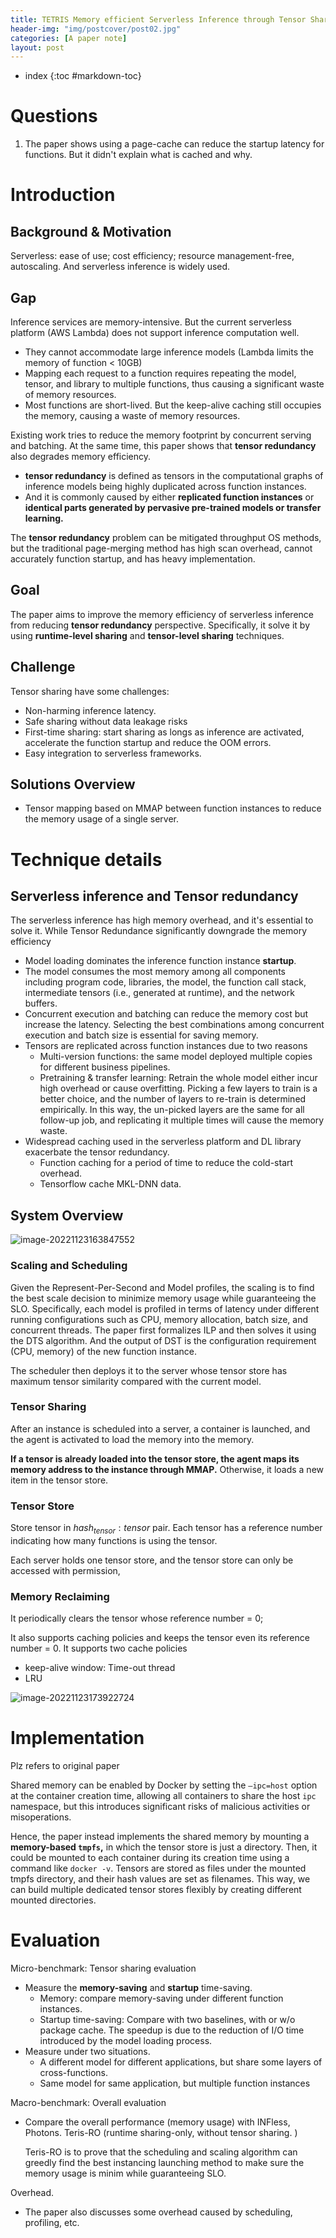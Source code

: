 ```yaml
---
title: TETRIS Memory efficient Serverless Inference through Tensor Sharing
header-img: "img/postcover/post02.jpg"
categories: [A paper note]
layout: post
---
```

- index
{:toc #markdown-toc}
# Questions

1. The paper shows using a page-cache can reduce the startup latency for functions. But it didn't explain what is cached and why.

# Introduction

## Background & Motivation

Serverless: ease of use; cost efficiency; resource management-free, autoscaling. And serverless inference is widely used.

## Gap

Inference services are memory-intensive. But the current serverless platform (AWS Lambda) does not support inference computation well. 

- They cannot accommodate large inference models (Lambda limits the memory of function < 10GB)
- Mapping each request to a function requires repeating the model, tensor, and library to multiple functions, thus causing a significant waste of memory resources.
- Most functions are short-lived. But the keep-alive caching still occupies the memory, causing a waste of memory resources.

Existing work tries to reduce the memory footprint by concurrent serving and batching. At the same time, this paper shows that **tensor redundancy** also degrades memory efficiency.

- **tensor redundancy** is defined as tensors in the computational graphs of inference models being highly duplicated across function instances. 
- And it is commonly caused by either **replicated function instances** or **identical parts generated by pervasive pre-trained models or transfer learning.**

The **tensor redundancy** problem can be mitigated throughput OS methods, but the traditional page-merging method has high scan overhead, cannot accurately function startup, and has heavy implementation.

## Goal

The paper aims to improve the memory efficiency of serverless inference from reducing **tensor redundancy** perspective. Specifically, it solve it by using **runtime-level sharing** and **tensor-level sharing** techniques.

## Challenge

Tensor sharing have some challenges:

- Non-harming inference latency.
- Safe sharing without data leakage risks
- First-time sharing: start sharing as longs as inference are activated, accelerate the function startup and reduce the OOM errors.
- Easy integration to serverless frameworks.

## Solutions Overview

- Tensor mapping based on MMAP between function instances to reduce the memory usage of a single server. 

# Technique details

## Serverless inference and Tensor redundancy

The serverless inference has high memory overhead, and it's essential to solve it. While Tensor Redundance significantly downgrade the memory efficiency

- Model loading dominates the inference function instance **startup**.
- The model consumes the most memory among all components including program code, libraries, the model, the function call stack, intermediate tensors (i.e., generated at runtime), and the network buffers.
- Concurrent execution and batching can reduce the memory cost but increase the latency. Selecting the best combinations among concurrent execution and batch size is essential for saving memory.
- Tensors are replicated across function instances due to two reasons
  - Multi-version functions: the same model deployed multiple copies for different business pipelines. 
  - Pretraining & transfer learning: Retrain the whole model either incur high overhead or cause overfitting. Picking a few layers to train is a better choice, and the number of layers to re-train is determined empirically. In this way, the un-picked layers are the same for all follow-up job, and replicating it multiple times will cause the memory waste.
- Widespread caching used in the serverless platform and DL library exacerbate the tensor redundancy.
  - Function caching for a period of time to reduce the cold-start overhead.
  - Tensorflow cache MKL-DNN data.

## System Overview

![image-20221123163847552](../../img/a_img_store/image-20221123163847552.png)

### Scaling and Scheduling

Given the Represent-Per-Second and Model profiles, the scaling is to find the best scale decision to minimize memory usage while guaranteeing the SLO. Specifically, each model is profiled in terms of latency under different running configurations such as CPU, memory allocation, batch size, and concurrent threads. The paper first formalizes ILP and then solves it using the DTS algorithm. And the output of DST is the configuration requirement (CPU, memory) of the new function instance. 

The scheduler then deploys it to the server whose tensor store has maximum tensor similarity compared with the current model.

### Tensor Sharing

After an instance is scheduled into a server, a container is launched, and the agent is activated to load the memory into the memory.

**If a tensor is already loaded into the tensor store, the agent maps its memory address to the instance through MMAP.** Otherwise, it loads a new item in the tensor store. 

### Tensor Store

Store tensor in $hash_{tensor}: tensor$ pair. Each tensor has a reference number indicating how many functions is using the tensor. 

Each server holds one tensor store, and the tensor store can only be accessed with permission,

### Memory Reclaiming

It periodically clears the tensor whose reference number = 0; 

It also supports caching policies and keeps the tensor even its reference number = 0. It supports two cache policies

- keep-alive window: Time-out thread
- LRU

![image-20221123173922724](../../img/a_img_store/image-20221123173922724.png)

# Implementation

Plz refers to original paper

Shared memory can be enabled by Docker by setting the `–ipc=host` option at the container creation time, allowing all containers to share the host `ipc` namespace, but this introduces significant risks of malicious activities or misoperations.

Hence, the paper instead implements the shared memory by mounting a **memory-based `tmpfs`,** in which the tensor store is just a directory. Then, it could be mounted to each container during its creation time using a command like `docker -v`. Tensors are stored as files under the mounted tmpfs directory, and their hash values are set as filenames. This way, we can build multiple dedicated tensor stores flexibly by creating different mounted directories.

# Evaluation

Micro-benchmark: Tensor sharing evaluation

- Measure the **memory-saving** and **startup** time-saving.
  - Memory: compare memory-saving under different function instances.
  - Startup time-saving: Compare with two baselines, with or w/o package cache. The speedup is due to the reduction of I/O time introduced by the model loading process. 
- Measure under two situations.
  - A different model for different applications, but share some layers of cross-functions.
  - Same model for same application, but multiple function instances

Macro-benchmark: Overall evaluation

- Compare the overall performance (memory usage) with INFless, Photons. Teris-RO (runtime sharing-only, without tensor sharing. )

  Teris-RO is to prove that the scheduling and scaling algorithm can greedly find the best instancing launching method to make sure the memory usage is minim while guaranteeing SLO.

Overhead.

- The paper also discusses some overhead caused by scheduling, profiling, etc. 